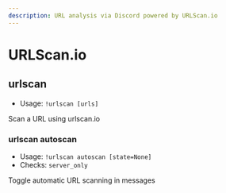 ```yaml
---
description: URL analysis via Discord powered by URLScan.io
---
```


# URLScan.io

## urlscan

* Usage: `!urlscan [urls]`

Scan a URL using urlscan.io

### urlscan autoscan

* Usage: `!urlscan autoscan [state=None]`
* Checks: `server_only`

Toggle automatic URL scanning in messages
